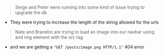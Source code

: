 > Serge and Peter were running into some kind of issue trying to upgrade the db

- They were trying to increase the length of the string allowed for the urls

> Nate and Brandon are trying to load an image into our navbar using and img element with the src tag

- and we are getting a `"GET /posts/image.png HTTP/1.1"` 404 error
